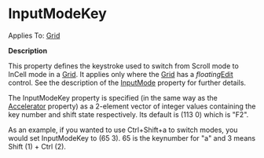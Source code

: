 




<h1 class="heading"><span class="name">InputModeKey</span></h1>

Applies To: [Grid](./grid.md)


**Description**


This property defines the keystroke used to switch from Scroll mode to InCell mode in a [Grid](./grid.md). It applies only where the [Grid](./grid.md) has a *floating*[Edit](./edit.md) control. See the description of the [InputMode](inputmode.md) property for further details.


The InputModeKey property is specified (in the same way as the [Accelerator](accelerator.md) property) as a 2-element vector of integer values containing the key number and shift state respectively. Its default is (113 0) which is "F2".


As an example, if you wanted to use Ctrl+Shift+a to switch modes, you would set InputModeKey to (65 3). 65 is the keynumber for "a" and 3 means Shift (1) + Ctrl (2).



